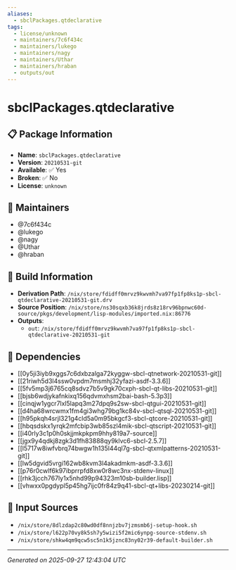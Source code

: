 ```yaml
---
aliases:
  - sbclPackages.qtdeclarative
tags:
  - license/unknown
  - maintainers/7c6f434c
  - maintainers/lukego
  - maintainers/nagy
  - maintainers/Uthar
  - maintainers/hraban
  - outputs/out
---
```


# sbclPackages.qtdeclarative

## 📋 Package Information

- **Name**: `sbclPackages.qtdeclarative`
- **Version**: `20210531-git`
- **Available**: ✅ Yes
- **Broken**: ✅ No
- **License**: `unknown`
## 👥 Maintainers

- @7c6f434c
- @lukego
- @nagy
- @Uthar
- @hraban


## 🔧 Build Information

- **Derivation Path**: `/nix/store/fdidff0mrvz9kwvmh7va97fp1fp8ks1p-sbcl-qtdeclarative-20210531-git.drv`
- **Source Position**: `/nix/store/ns30sqxb36k8jrds8z18rv96bpnwc60d-source/pkgs/development/lisp-modules/imported.nix:86776`
- **Outputs**:
  - `out`:  `/nix/store/fdidff0mrvz9kwvmh7va97fp1fp8ks1p-sbcl-qtdeclarative-20210531-git`

## 🔗 Dependencies

- [[0y5ji3iyb9xggs7c6dxbzalga72kyggw-sbcl-qtnetwork-20210531-git]]
- [[21riwh5d3l4ssw0vpdm7msmhj32yfazi-asdf-3.3.6]]
- [[5fv5mp3j6765cq8sdvz7b5v9gk70cxph-sbcl-qt-libs-20210531-git]]
- [[bjsb6wdjykafnkixq156qdvmxhsm2bai-bash-5.3p3]]
- [[cinqjw1ygcr7lxl5lapq3m27dpq9s2sw-sbcl-qtgui-20210531-git]]
- [[d4ha68wrcwmx1fm4gi3whg79bg1kc84v-sbcl-qtsql-20210531-git]]
- [[h95pkqh4srjl321g4cld5a0m95bkgcf3-sbcl-qtcore-20210531-git]]
- [[hbqsdskx1yrqk2mfcbip3wb85szl4mik-sbcl-qtscript-20210531-git]]
- [[i40rly3c1p0h0skjjmkpkpm9hhy819a7-source]]
- [[jgx9y4qdkj8zgk3d1fh83888qy9klvc6-sbcl-2.5.7]]
- [[l5717w8iwfvbrq74bwgw1h135l44ql7g-sbcl-qtxmlpatterns-20210531-git]]
- [[lw5dgvid5vrgi162wb8kvm3l4akadmkm-asdf-3.3.6]]
- [[p76r0cwlf6k97ibprrpfd8xw0r8wc3nx-stdenv-linux]]
- [[rhk3jcch767ly1x5nhd99p94323m10sb-builder.lisp]]
- [[vhwxx0pgdypl5p45hg7ijc0fr84z9q41-sbcl-qt+libs-20230214-git]]

## 📁 Input Sources

- `/nix/store/8dlzdap2c80wd0df8nnjzbv7jzmsmb6j-setup-hook.sh`
- `/nix/store/l622p70vy8k5sh7y5wizi5f2mic6ynpg-source-stdenv.sh`
- `/nix/store/shkw4qm9qcw5sc5n1k5jznc83ny02r39-default-builder.sh`

---
*Generated on 2025-09-27 12:43:04 UTC*
